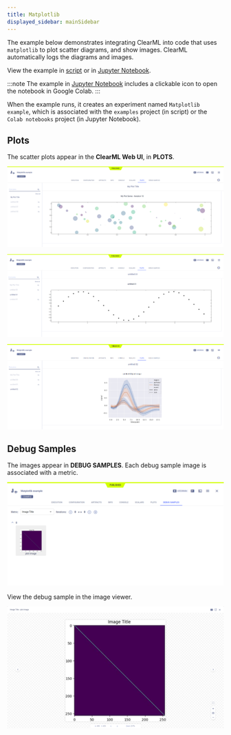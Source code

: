 ```yaml
---
title: Matplotlib
displayed_sidebar: mainSidebar
---
```


The example below demonstrates integrating ClearML into code that uses `matplotlib` to plot scatter diagrams, and 
show images. ClearML automatically logs the diagrams and images. 

View the example in [script](https://github.com/allegroai/clearml/blob/master/examples/frameworks/matplotlib/matplotlib_example.py) 
or in [Jupyter Notebook](https://github.com/allegroai/clearml/blob/master/examples/frameworks/matplotlib/jupyter_matplotlib_example.ipynb).

:::note 
The example in [Jupyter Notebook](https://github.com/allegroai/clearml/blob/master/examples/frameworks/matplotlib/jupyter_matplotlib_example.ipynb) 
includes a clickable icon to open the notebook in Google Colab.
:::

When the example runs, it creates an experiment named `Matplotlib example`, 
which is associated with the `examples` project (in script) or the `Colab notebooks` project (in Jupyter Notebook).



## Plots

The scatter plots appear in the **ClearML Web UI**, in **PLOTS**.

![image](../../../img/examples_matplotlib_example_01.png)

![image](../../../img/examples_matplotlib_example_02.png)

![image](../../../img/examples_matplotlib_example_03.png)

## Debug Samples

The images appear in **DEBUG SAMPLES**. Each debug sample image is associated with a metric.

![image](../../../img/examples_matplotlib_example_04.png)

View the debug sample in the image viewer.

![image](../../../img/examples_matplotlib_example_05.png)